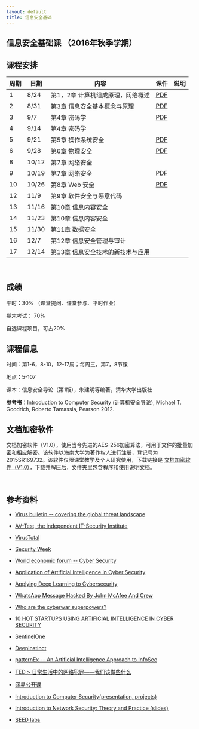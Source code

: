 ```yaml
---
layout: default
title: 信息安全基础
---
```


信息安全基础课 （2016年秋季学期）
---------------------------------

课程安排
--------

| 周期 | 日期  | 内容                              | 课件             | 说明 |
|------|-------|-----------------------------------|------------------|------|
| 1    | 8/24  | 第1，2章 计算机组成原理，网络概述 | [PDF](ch1-2.pdf) |      |
| 2    | 8/31  | 第3章 信息安全基本概念与原理      | [PDF](ch3.pdf)   |      |
| 3    | 9/7   | 第4章 密码学                      | [PDF](ch4.pdf)   |      |
| 4    | 9/14  | 第4章 密码学                      |                  |      |
| 5    | 9/21  | 第5章 操作系统安全                | [PDF](ch5.pdf)   |      |
| 6    | 9/28  | 第6章 物理安全                    | [PDF](ch6.pdf)   |      |
| 8    | 10/12 | 第7章 网络安全                    |                  |      |
| 9    | 10/19 | 第7章 网络安全                    | [PDF](ch7.pdf)   |      |
| 10   | 10/26 | 第8章 Web 安全                    | [PDF](ch8.pdf)   |      |
| 12   | 11/9  | 第9章 软件安全与恶意代码          |                  |      |
| 13   | 11/16 | 第10章 信息内容安全               |                  |      |
| 14   | 11/23 | 第10章 信息内容安全               |                  |      |
| 15   | 11/30 | 第11章 数据安全                   |                  |      |
| 16   | 12/7  | 第12章 信息安全管理与审计         |                  |      |
| 17   | 12/14 | 第13章 信息安全技术的新技术与应用 |                  |      |

 

成绩
----

平时：30% （课堂提问、课堂参与、平时作业）

期末考试： 70%

自选课程项目，可占20%

课程信息
--------

时间：第1-6，8-10，12-17周；每周三，第7，8节课

地点：5-107

课本：信息安全导论（第1版），朱建明等编著，清华大学出版社

**参考书**：Introduction to Computer Security (计算机安全导论), Michael T.
Goodrich, Roberto Tamassia, Pearson 2012.

文档加密软件
------------

文档加密软件（V1.0），使用当今先进的AES-256加密算法，可用于文件的批量加密和相应解密。该软件以海南大学为著作权人进行注册，登记号为2015SR169732。该软件仅限课堂教学及个人研究使用，下载链接是
[文档加密软件（V1.0）](文档加密软件包.zip)，下载并解压后，文件夹里包含程序和使用说明文档。

 

参考资料
--------

-   [Virus bulletin -- covering the global threat
    landscape](https://www.virusbulletin.com/)

-   [AV-Test, the independent IT-Security
    Institute](https://www.av-test.org/en/)

-   [VirusTotal](https://www.virustotal.com/)

-   [Security Week](http://www.securityweek.com/)

-   [World economic forum -- Cyber
    Security](https://www.weforum.org/agenda/archive/cyber-security)

-   [Application of Artificial Intelligence in Cyber
    Security](http://www.cyberisk.biz/application-artificial-intelligence-in-cyber-security/)

-   [Applying Deep Learning to
    Cybersecurity](http://blogs.infosecurityeurope.com/applying-deep-learning-to-cybersecurity/)

-   [WhatsApp Message Hacked By John McAfee And
    Crew](http://cybersecurityventures.com/whatsapp-message-hacked-by-john-mcafee-and-crew/)

-   [Who are the cyberwar
    superpowers?](https://www.weforum.org/agenda/2016/05/who-are-the-cyberwar-superpowers?utm_content=buffer4493b&utm_medium=social&utm_source=twitter.com&utm_campaign=buffer)

-   [10 HOT STARTUPS USING ARTIFICIAL INTELLIGENCE IN CYBER
    SECURITY](http://blog.ventureradar.com/2016/03/11/10-hot-startups-using-artificial-intelligence-in-cyber-security/)

-   [SentinelOne](https://sentinelone.com/company/leadership-team/)

-   [DeepInstinct](http://www.deepinstinct.com/#/about-us)

-   [patternEx -- An Artificial Intelligence Approach to
    InfoSec](https://www.patternex.com/technology)

-   [TED \>
    日常生活中的网络犯罪——我们该做些什么](http://open.163.com/movie/2014/3/3/L/M9KC5G9MO_M9KGSBV3L.html)

-   [网易公开课](http://c.open.163.com/search/search.htm?query=%E7%BD%91%E7%BB%9C%E5%AE%89%E5%85%A8)

-   [Introduction to Computer Security(presentation,
    projects)](http://www.securitybook.net/)

-   [Introduction to Network Security: Theory and Practice
    (slides)](http://www.cs.uml.edu/~wang/NetSec/)

-   [SEED labs](http://www.cis.syr.edu/~wedu/seed/labs.html)
